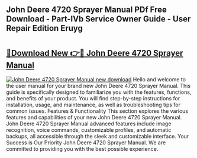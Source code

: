 ## John Deere 4720 Sprayer Manual PDf Free Download - Part-IVb Service Owner Guide - User Repair Edition Eruyg

# <h2><a href="http://bc91255.oget.top/?id=John+Deere+4720+Sprayer+Manual">🔗Download New 👉🔴 John Deere 4720 Sprayer Manual</a></h2>

[![John Deere 4720 Sprayer Manual new download](https://i.imgur.com/5g1atiW.png)](http://bc91255.oget.top/?id=John+Deere+4720+Sprayer+Manual)
Hello and welcome to the user manual for your brand new John Deere 4720 Sprayer Manual. This guide is specifically designed to familiarize you with the features, functions, and benefits of your product. You will find step-by-step instructions for installation, usage, and maintenance, as well as troubleshooting tips for common issues. Features & Functionality This section explores the various features and capabilities of your new John Deere 4720 Sprayer Manual. John Deere 4720 Sprayer Manual advanced features include image recognition, voice commands, customizable profiles, and automatic backups, all accessible through the sleek and customizable interface. Your Success is Our Priority John Deere 4720 Sprayer Manual. We are committed to providing you with the best possible experience.
